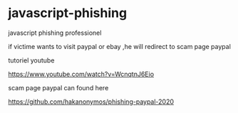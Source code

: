 # javascript-phishing
javascript phishing professionel

if victime wants to visit paypal or ebay ,he will redirect to scam page paypal

tutoriel youtube


https://www.youtube.com/watch?v=WcnqtnJ6Eio


scam page paypal can found here

https://github.com/hakanonymos/phishing-paypal-2020

